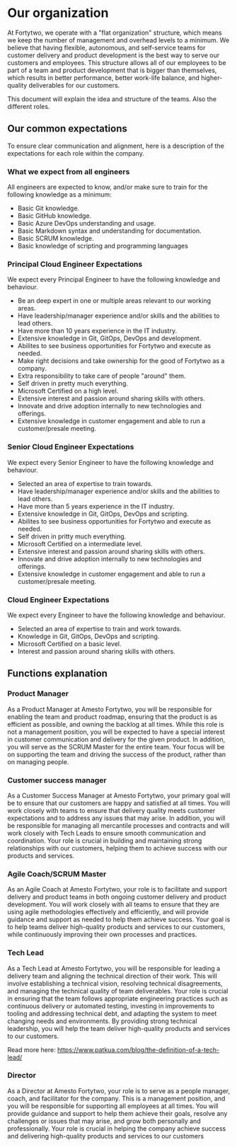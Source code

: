 # Our organization

At Fortytwo, we operate with a "flat organization" structure, which means we keep the number of management and overhead levels to a minimum. We believe that having flexible, autonomous, and self-service teams for customer delivery and product development is the best way to serve our customers and employees. This structure allows all of our employees to be part of a team and product development that is bigger than themselves, which results in better performance, better work-life balance, and higher-quality deliverables for our customers.

This document will explain the idea and structure of the teams. Also the different roles.

## Our common expectations 
To ensure clear communication and alignment, here is a description of the expectations for each role within the company.

### What we expect from all engineers

All engineers are expected to know, and/or make sure to train for the following knowledge as a minimum:

* Basic Git knowledge.
* Basic GitHub knowledge.
* Basic Azure DevOps understanding and usage.
* Basic Markdown syntax and understanding for documentation.
* Basic SCRUM knowledge.
* Basic knowledge of scripting and programming languages

### Principal Cloud Engineer Expectations

We expect every Principal Engineer to have the following knowledge and behaviour.

* Be an deep expert in one or multiple areas relevant to our working areas.
* Have leadership/manager experience and/or skills and the abilities to lead others.
* Have more than 10 years experience in the IT industry.
* Extensive knowledge in Git, GitOps, DevOps and development.
* Abilites to see business opportunities for Fortytwo and execute as needed.
* Make right decisions and take ownership for the good of Fortytwo as a company.
* Extra responsibility to take care of people "around" them.
* Self driven in pretty much everything.
* Microsoft Certified on a high level.
* Extensive interest and passion around sharing skills with others.
* Innovate and drive adoption internally to new technologies and offerings.
* Extensive knowledge in customer engagement and able to run a customer/presale meeting.

### Senior Cloud Engineer Expectations

We expect every Senior Engineer to have the following knowledge and behaviour.

* Selected an area of expertise to train towards.
* Have leadership/manager experience and/or skills and the abilities to lead others.
* Have more than 5 years experience in the IT industry.
* Extensive knowledge in Git, GitOps, DevOps and scripting.
* Abilites to see business opportunities for Fortytwo and execute as needed.
* Self driven in pritty much everything.
* Microsoft Certified on a intermediate level.
* Extensive interest and passion around sharing skills with others.
* Innovate and drive adoption internally to new technologies and offerings.
* Extensive knowledge in customer engagement and able to run a customer/presale meeting.

### Cloud Engineer Expectations

We expect every Engineer to have the following knowledge and behaviour.

* Selected an area of expertise to train and work towards.
* Knowledge in Git, GitOps, DevOps and scripting.
* Microsoft Certified on a basic level.
* Interest and passion around sharing skills with others.

## Functions explanation

### Product Manager

As a Product Manager at Amesto Fortytwo, you will be responsible for enabling the team and product roadmap, ensuring that the product is as efficient as possible, and owning the backlog at all times. While this role is not a management position, you will be expected to have a special interest in customer communication and delivery for the given product. In addition, you will serve as the SCRUM Master for the entire team. Your focus will be on supporting the team and driving the success of the product, rather than on managing people.

### Customer success manager

As a Customer Success Manager at Amesto Fortytwo, your primary goal will be to ensure that our customers are happy and satisfied at all times. You will work closely with teams to ensure that delivery quality meets customer expectations and to address any issues that may arise. In addition, you will be responsible for managing all mercantile processes and contracts and will work closely with Tech Leads to ensure smooth communication and coordination. Your role is crucial in building and maintaining strong relationships with our customers, helping them to achieve success with our products and services.

### Agile Coach/SCRUM Master

As an Agile Coach at Amesto Fortytwo, your role is to facilitate and support delivery and product teams in both ongoing customer delivery and product development. You will work closely with all teams to ensure that they are using agile methodologies effectively and efficiently, and will provide guidance and support as needed to help them achieve success. Your goal is to help teams deliver high-quality products and services to our customers, while continuously improving their own processes and practices.

### Tech Lead

As a Tech Lead at Amesto Fortytwo, you will be responsible for leading a delivery team and aligning the technical direction of their work. This will involve establishing a technical vision, resolving technical disagreements, and managing the technical quality of team deliverables. Your role is crucial in ensuring that the team follows appropriate engineering practices such as continuous delivery or automated testing, investing in improvements to tooling and addressing technical debt, and adapting the system to meet changing needs and environments. By providing strong technical leadership, you will help the team deliver high-quality products and services to our customers.

Read more here: https://www.patkua.com/blog/the-definition-of-a-tech-lead/

### Director

As a Director at Amesto Fortytwo, your role is to serve as a people manager, coach, and facilitator for the company. This is a management position, and you will be responsible for supporting all employees at all times. You will provide guidance and support to help them achieve their goals, resolve any challenges or issues that may arise, and grow both personally and professionally. Your role is crucial in helping the company achieve success and delivering high-quality products and services to our customers

